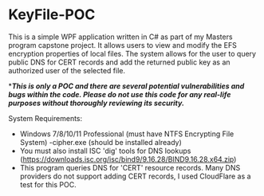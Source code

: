 # KeyFile-POC
This is a simple WPF application written in C# as part of my Masters program capstone project. 
It allows users to view and modify the EFS encryption properties of local files. 
The system allows for the user to query public DNS for CERT records and add the returned public key as an authorized user of the selected file. 

****This is only a POC and there are several potential vulnerabilities and bugs within the code. Please do not use this code for any 
real-life purposes without thoroughly reviewing its security.***

System Requirements:
- Windows 7/8/10/11 Professional (must have NTFS Encrypting File System)
   -cipher.exe (should be installed already) 
- You must also install ISC 'dig' tools for DNS lookups (https://downloads.isc.org/isc/bind9/9.16.28/BIND9.16.28.x64.zip) 
- This program queries DNS for 'CERT' resource records. Many DNS providers do not support adding CERT records, I used CloudFlare as a test for this POC.
